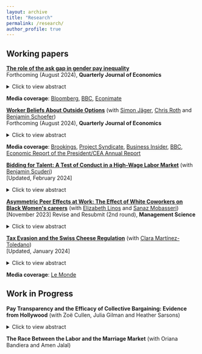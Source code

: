 ```yaml
---
layout: archive
title: "Research"
permalink: /research/
author_profile: true
---
```


## Working papers

[**The role of the ask gap in gender pay inequality**](/files/Roussille_2023.pdf)  <br/>
Forthcoming (August 2024), **Quarterly Journal of Economics**
<!--- (/files/jmp.pdf) --->
<details>
  <summary>Click to view abstract</summary> 
The gender ask gap measures the extent to which women ask for lower salaries than comparable men. This paper studies its role in generating wage inequality, using novel data from an online recruitment platform for full-time engineering jobs: Hired.com. To use the platform, job candidates must post an ask salary, stating how much they want to make in their next job. Firms then apply to candidates by offering them a \textit{bid salary}, solely based on the candidate's resume and ask salary. If the candidate is hired, a final salary is recorded. After adjusting for resume characteristics, the ask gap is 2.9%, the bid gap is 2.2%, and the final offer gap is 1.4%. Further controlling for the ask salary explains the entirety of the residual gender gaps in bid and final salaries. To further provide evidence of the causal effect of the ask salary on the bid salary, I exploit an unanticipated change in how candidates were prompted to provide their ask. For some candidates in mid-2018, the answer box used to solicit the ask salary was changed from an empty field to an entry pre-filled with the median bid salary for similar candidates. I find that this change drove the ask, bid, and final offer gaps to zero. In addition, women did not receive fewer bids or final offers than men did due to the change, suggesting they faced little penalty for demanding comparable wages. <br/>
</details> 

**Media coverage**: [Bloomberg](https://www.bloomberg.com/news/newsletters/2020-08-27/bloomberg-equality-one-easy-way-to-close-the-gender-pay-gap), [BBC](https://www.bbc.com/worklife/article/20210615-how-the-salary-ask-gap-perpetuates-unequal-pay), [Econimate](https://www.youtube.com/watch?v=Ugbrz2xqJ44)  <br/>

  [**Worker Beliefs About Outside Options**](/files/WorkerBeliefs_QJE.pdf) (with [Simon Jäger](https://economics.mit.edu/faculty/sjaeger), [Chris Roth](https://sites.google.com/site/chrisrotheconomics/home) and [Benjamin Schoefer](https://eml.berkeley.edu/~schoefer/)) <br/> 
Forthcoming (August 2024), **Quarterly Journal of Economics**
  <details>
  <summary>Click to view abstract</summary>
Standard labor market models assume that workers hold accurate beliefs about the
external wage distribution, and hence their outside options with other employers. We
test this assumption by comparing German workers’ beliefs about outside options
with objective benchmarks. First, we find that workers wrongly anchor their beliefs
about outside options on their current wage: workers that would experience a 10%
wage change if switching to their outside option only expect a 1% change. Second,
workers in low-paying firms underestimate wages elsewhere. Third, in response to
information about thewages of similarworkers, respondents correct their beliefs about
their outside options and change their job search and wage negotiation intentions.
Finally, we analyze the consequences of anchoring in a simple equilibrium model. In
the model, anchored beliefs keep overly pessimistic workers stuck in low-wage jobs,
which gives rise to monopsony power and labor market segmentation. <br/>
</details>

**Media coverage**: [Brookings](https://www.brookings.edu/blog/up-front/2022/01/06/hutchins-roundup-racial-disparity-core-inflation-and-more/), [Project Syndicate](https://www.project-syndicate.org/commentary/great-resignation-us-lack-of-support-for-workers-by-j-bradford-delong-2021-12), [Business Insider](https://www.businessinsider.com/wage-pay-salary-transparency-effect-workers-quit-raises-great-resignation-2022-1?r=US&IR=T), [BBC](https://www.bbc.com/worklife/article/20220204-the-salary-ignorance-that-keeps-many-workers-underpaid), [Economic Report of the President/CEA Annual Report 
](https://www.govinfo.gov/content/pkg/ERP-2022/pdf/ERP-2022.pdf)  <br/>

    

  [**Bidding for Talent: A Test of Conduct in a High-Wage Labor Market**](https://www.dropbox.com/scl/fi/tahti6l1707s385hgd6ob/Roussille_Scuderi_021224.pdf?rlkey=qz19yt4nb27v3unlgns2od3e2&raw=1) (with [Benjamin Scuderi](https://sites.google.com/site/scuderib))  <br/>
  [Updated, February 2024] 
  <details>
  <summary>Click to view abstract</summary>
 We develop a procedure for adjudicating between models of firm wage- setting conduct. Using data from a U.S. job search platform, we propose a methodology to aggregate workers’ choices over menus of jobs into rankings of firms’ non-wage amenities. We use these estimates to formulate a test of conduct based on exclusion restrictions. Oligopsonistic models incorporat- ing strategic interactions between firms and tailoring of wage offers to work- ers’ outside options are rejected in favor of monopsonistic models featuring near-uniform markdowns. Misspecification has meaningful consequences: our preferred model predicts average markdowns of 19.5%, while others predict average markdowns as large as 26.6%.
  </details>
 
  [**Asymmetric Peer Effects at Work: The Effect of White Coworkers on Black Women's careers**](/files/LMR_2023.pdf)  (with [Elizabeth Linos](https://www.hks.harvard.edu/faculty/elizabeth-linos) and [Sanaz Mobasseri](https://www.sanazmobasseri.com/))   <br/>
[November 2023] Revise and Resubmit (2nd round), **Management Science**
<details>
  <summary>Click to view abstract</summary>
This paper investigates how having more White coworkers influences the subsequent retentionand promotion of Black, Asian, and Hispanic women and men. Studying 9,037 new hires at aprofessional services firm, we first document large racial turnover and promotion gaps: even aftercontrolling for observable characteristics, Black employees are 6.7 percentage points (32%) morelikely to turn over within two years and 18.7 percentage points (26%) less likely to be promotedon time than their White counterparts. The largest turnover gap is between Black and Whitewomen, at 8.9 percentage points (51%). Drawing on conditional random assignment of new hiresto initial project teams, we then show that a one standard deviation (14.0 percentage points) increase in the share of White coworkers is associated with a 10.6 percentage point increasein turnover for Black women. These effects are similar in magnitude to the overall turnovergap between White and Black women, and asymmetric: Black women are the only race-gendergroup whose turnover and promotion are negatively impacted by the racial composition of theircoworkers. We explore potential pathways through which these peer effects may emerge: whilethe share of White coworkers does not affect formal task assignment, Black women who wereinitially assigned to Whiter teams subsequently report fewer billable hours and more traininghours, and are more likely to be labeled as low performers in their first performance review.Our findings call for more research on how peer effects early in one’s career shape longer-termracial inequalities at work.<br/>
</details>

  
[**Tax Evasion and the Swiss Cheese Regulation**](/files/MR_TaxEvasion_SwissCheeseRegulation2024.pdf) (with [Clara Martínez-Toledano](https://sites.google.com/view/claramartinez-toledanotoledano/home)) <br/>
[Updated, January 2024]
<details>
  <summary>Click to view abstract</summary>
This paper studies how investors respond to tax evasion regulations in offshore
financial centers. We do so by analyzing the 2005 EU Savings Tax Directive,
which introduced a withholding tax on interest income earned by EU households in
Switzerland and other offshore centers. Exploiting a unique combination of public
administrative Swiss datasets, we find that the reform barely curbed tax evasion:
73% of the European offshore wealth in Switzerland remained both undeclared and
untaxed by the time the Directive was repealed. We show that the limited scope
of the Directive is mainly explained by tax evaders’ active re-investment strategies
in tax-exempt assets, as well as ownership transfer to sham corporations registered
in tax havens. We rationalize the drivers of declarations by means of a model and
document empirically that monetary incentives, such as the increase in the upfront
tax in Switzerland or tax amnesties in the evader’s home country, appear to be
the driving force behind the rise of declarations. Conversely, bilateral information
exchange treaties that were praised as a way to “end bank secrecy” have the least
effect on declarations.  <br/>
</details>

**Media coverage**: [Le Monde](https://www.lemonde.fr/crise-de-l-euro/article/2015/09/22/taxer-les-avoirs-grecs-caches-dans-les-centres-offshore-plutot-que-privatiser_4767278_1656955.html) <br/>


<!--- [**Tax evasion and the Swiss cheese regulation**](/files/DiscussionNBERSI.pdf)  <br/>
  <details>
  <summary>Click to view abstract</summary>
Before automatic exchange of information, the 2005 Savings Tax Directive was the most far-ranging initiative in the attempt to curb tax evasion of European households in Switzerland. Under this program, European tax evaders holding interest-yielding accounts in Switzerland had two choices: either declare their accounts to the fiscal authorities of their resident countries or pay a tax upfront and keep their anonymity. Exploiting a unique combination of public administrative datasets, this paper sheds light on the loopholes of this reform and the large behavioral responses of tax evaders aimed at exploiting them. I find that the reform barely curbed tax evasion : 80% of the European offshore wealth in Switzerland remained both undeclared and untaxed by 2013. Using the Swiss households’ investments as a control group, I show that the failure of the Directive is mainly explained by tax evaders’ active re-investment strategies in tax-exempt assets. While they remain fairly low, declarations of offshore wealth under the Directive have more than quadrupled over the period 2006-2013. This paper demonstrates that monetary incentives, such as tax amnesties in the evader’s home country or the increase in the upfront tax in Switzerland, are the first drivers of declarations. Conversely, bilateral information exchange treaties that were praised as a way to “end bank secrecy” have the least effect on declarations. <br/>
</details>
--->

## Work in Progress

**Pay Transparency and the Efficacy of Collective Bargaining: Evidence from Hollywood**  (with Zoë Cullen, Julia Gilman and Heather Sarsons)
<details>
  <summary>Click to view abstract</summary>
What negotiation tactics make a union powerful? Under the premise that pay transparency would strengthen unions' bargaining position, the U.S. National Labor Relations Act jointly legalized the right to unionize and the right to share salary information. In this paper, we revisit the question of whether unions are conduits of pay information, and whether they should be. We conduct a survey experiment with over 1,500 screenwriters and directors at the point where the Hollywood Guilds were renegotiating their multi-year contracts with the major U.S. Studios. We find that Guild members highly value information about market pay. When we introduce pay transparency, we find that it erodes the perception that the Guilds' demands will meet member needs in the ongoing contract negotiation. In line with our empirical results, we propose a theoretical framework whereby benevolent unions keep pay information private to sustain member participation in collective bargaining. <br/>
</details>

**The Race Between the Labor and the Marriage Market**  (with Oriana Bandiera and Amen Jalal)

